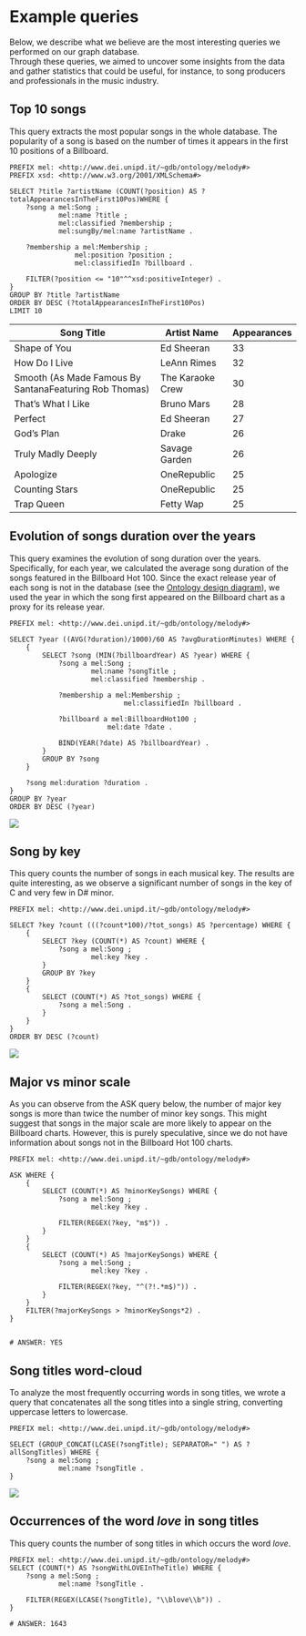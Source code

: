 # Example queries
Below, we describe what we believe are the most interesting queries we performed on our graph database.  
Through these queries, we aimed to uncover some insights from the data and gather statistics that could be useful, for instance, to song producers and professionals in the music industry.

## Top 10 songs
This query extracts the most popular songs in the whole database. The popularity of a song is based on the number of times it appears in the first 10 positions of a Billboard.

    PREFIX mel: <http://www.dei.unipd.it/~gdb/ontology/melody#>
    PREFIX xsd: <http://www.w3.org/2001/XMLSchema#>

    SELECT ?title ?artistName (COUNT(?position) AS ?totalAppearancesInTheFirst10Pos)WHERE {
        ?song a mel:Song ;
                mel:name ?title ;
                mel:classified ?membership ;
                mel:sungBy/mel:name ?artistName .

        ?membership a mel:Membership ;
                    mel:position ?position ;
                    mel:classifiedIn ?billboard .
                
        FILTER(?position <= "10"^^xsd:positiveInteger) . 
    }
    GROUP BY ?title ?artistName
    ORDER BY DESC (?totalAppearancesInTheFirst10Pos)
    LIMIT 10

| Song Title | Artist Name | Appearances
|------------|------------|-----------|
| Shape of You |Ed Sheeran |33|
How Do I Live |LeAnn Rimes |32|
Smooth (As Made Famous By SantanaFeaturing Rob Thomas)| The Karaoke Crew |30|
That’s What I Like| Bruno Mars |28|
Perfect|Ed Sheeran |27|
God’s Plan| Drake| 26|
Truly Madly Deeply| Savage Garden |26|
Apologize| OneRepublic| 25|
Counting Stars| OneRepublic |25|
Trap Queen| Fetty Wap |25|

## Evolution of songs duration over the years
This query examines the evolution of song duration over the years. Specifically, for each year, we calculated the
average song duration of the songs featured in the Billboard Hot 100. Since the exact release year of each song is
not in the database (see the [Ontology design diagram](../OntologyDesign/melody_ontology.png)), we used the year in which the song first appeared on the
Billboard chart as a proxy for its release year.

    PREFIX mel: <http://www.dei.unipd.it/~gdb/ontology/melody#>

    SELECT ?year ((AVG(?duration)/1000)/60 AS ?avgDurationMinutes) WHERE {
        {
            SELECT ?song (MIN(?billboardYear) AS ?year) WHERE {
                ?song a mel:Song ;
                        mel:name ?songTitle ;
                        mel:classified ?membership .

                ?membership a mel:Membership ;
                                mel:classifiedIn ?billboard .

                ?billboard a mel:BillboardHot100 ;
                            mel:date ?date .

                BIND(YEAR(?date) AS ?billboardYear) .
            }
            GROUP BY ?song
        }
        
        ?song mel:duration ?duration .
    }
    GROUP BY ?year
    ORDER BY DESC (?year)

![](./songDuration.png)

## Song by key
This query counts the number of songs in each musical key. The results are quite interesting, as we observe a significant number of songs in the key of C and very few in D# minor.

    PREFIX mel: <http://www.dei.unipd.it/~gdb/ontology/melody#>

    SELECT ?key ?count (((?count*100)/?tot_songs) AS ?percentage) WHERE {
        {
            SELECT ?key (COUNT(*) AS ?count) WHERE {
                ?song a mel:Song ;
                        mel:key ?key .
            }
            GROUP BY ?key
        }
        {
            SELECT (COUNT(*) AS ?tot_songs) WHERE {
                ?song a mel:Song .
            }
        }
    }
    ORDER BY DESC (?count)

![](./songByKey.png)

## Major vs minor scale
As you can observe from the ASK query below, the number of major key songs is more than twice the number of minor key songs. This might suggest that songs in the major scale are more likely to appear on the Billboard charts. However, this is purely speculative, since we do not have information about songs not in the Billboard Hot 100 charts.

    PREFIX mel: <http://www.dei.unipd.it/~gdb/ontology/melody#>

    ASK WHERE {
        {
            SELECT (COUNT(*) AS ?minorKeySongs) WHERE {
                ?song a mel:Song ;
                        mel:key ?key .
                
                FILTER(REGEX(?key, "m$")) .
            }
        }
        {
            SELECT (COUNT(*) AS ?majorKeySongs) WHERE {
                ?song a mel:Song ;
                        mel:key ?key .
                
                FILTER(REGEX(?key, "^(?!.*m$)")) .
            }
        }
        FILTER(?majorKeySongs > ?minorKeySongs*2) .
    }


    # ANSWER: YES

## Song titles word-cloud
To analyze the most frequently occurring words in song titles, we wrote a query that concatenates all the song titles into a single string, converting uppercase letters to lowercase.

    PREFIX mel: <http://www.dei.unipd.it/~gdb/ontology/melody#>

    SELECT (GROUP_CONCAT(LCASE(?songTitle); SEPARATOR=" ") AS ?allSongTitles) WHERE {
        ?song a mel:Song ;
                mel:name ?songTitle .
    }

![](./wordcloud.png)

## Occurrences of the word *love* in song titles
This query counts the number of song titles in which occurs the word *love*. 

    PREFIX mel: <http://www.dei.unipd.it/~gdb/ontology/melody#>
    SELECT (COUNT(*) AS ?songWithLOVEInTheTitle) WHERE {
        ?song a mel:Song ;
                mel:name ?songTitle .
        
        FILTER(REGEX(LCASE(?songTitle), "\\blove\\b")) .
    }

    # ANSWER: 1643